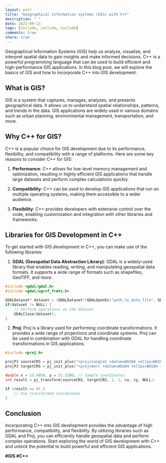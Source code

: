 ```yaml
---
layout: post
title: "Geographical information systems (GIS) with C++"
description: " "
date: 2023-09-13
tags: [include, include, include]
comments: true
share: true
---
```


Geographical Information Systems (GIS) help us analyze, visualize, and interpret spatial data to gain insights and make informed decisions. C++ is a powerful programming language that can be used to build efficient and high-performance GIS applications. In this blog post, we will explore the basics of GIS and how to incorporate C++ into GIS development.

## What is GIS?

GIS is a system that captures, manages, analyzes, and presents geographical data. It allows us to understand spatial relationships, patterns, and trends in the data. GIS applications are widely used in various domains such as urban planning, environmental management, transportation, and more.

## Why C++ for GIS?

C++ is a popular choice for GIS development due to its performance, flexibility, and compatibility with a range of platforms. Here are some key reasons to consider C++ for GIS:

1. **Performance**: C++ allows for low-level memory management and optimization, resulting in highly efficient GIS applications that handle large datasets and perform complex calculations quickly.

2. **Compatibility**: C++ can be used to develop GIS applications that run on multiple operating systems, making them accessible to a wider audience.

3. **Flexibility**: C++ provides developers with extensive control over the code, enabling customization and integration with other libraries and frameworks.

## Libraries for GIS Development in C++

To get started with GIS development in C++, you can make use of the following libraries:

1. **GDAL (Geospatial Data Abstraction Library)**: GDAL is a widely-used library that enables reading, writing, and manipulating geospatial data formats. It supports a wide range of formats such as shapefiles, GeoTIFF, and more.

```c++
#include <gdal/gdal.h>
#include <gdal/ogrsf_frmts.h>

GDALDataset* dataset = (GDALDataset*)GDALOpenEx("path_to_data_file", GDAL_OF_VECTOR);
if(dataset != NULL) {
    // Perform operations on the dataset
    GDALClose(dataset);
}
```

2. **Proj**: Proj is a library used for performing coordinate transformations. It provides a wide range of projections and coordinate systems. Proj can be used in combination with GDAL for handling coordinate transformations in GIS applications.

```c++
#include <proj.h>

projPJ sourceCRS = pj_init_plus("+proj=longlat +datum=WGS84 +ellps=WGS84 +no_defs");
projPJ targetCRS = pj_init_plus("+proj=merc +datum=WGS84 +ellps=WGS84 +no_defs");

double x = 13.4050, y = 52.5200; // Sample coordinates
int result = pj_transform(sourceCRS, targetCRS, 1, 1, &x, &y, NULL);

if (result == 0) {
    // Use transformed coordinates
}
```

## Conclusion

Incorporating C++ into GIS development provides the advantage of high performance, compatibility, and flexibility. By utilizing libraries such as GDAL and Proj, you can efficiently handle geospatial data and perform complex operations. Start exploring the world of GIS development with C++ and unlock the potential to build powerful and efficient GIS applications.

**#GIS #C++**